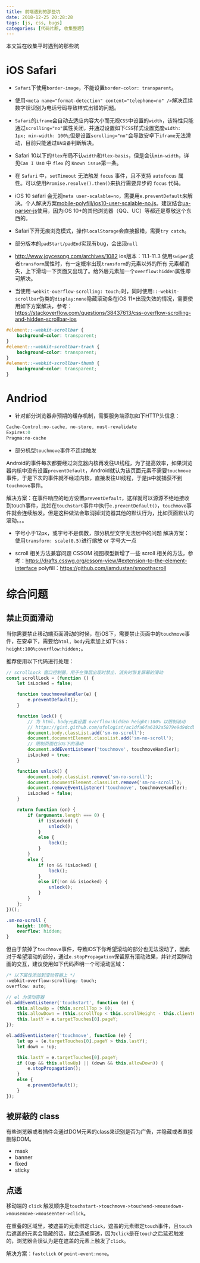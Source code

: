 ```yaml
---
title: 前端遇到的那些坑
date: 2018-12-25 20:28:28
tags: [js, css, bugs]
categories: [代码片断, 收集整理]
---
```


本文旨在收集平时遇到的那些坑

<!-- more --> 


# iOS Safari

* `Safari`下使用`border-image`，不能设置`border-color: transparent`。

* 使用`<meta name="format-detection" content="telephone=no" />`解决连续数字误识别为电话号码导致样式出错的问题。

* `Safari`的`iframe`会自动去适应内容大小而无视`CSS`中设置的`width`，该特性只能通过`scrolling="no"`属性关闭，并通过设置如下`CSS`样式设置宽度`width: 1px; min-width: 100%`;但是设置`scrolling="no"`会导致安卓下`iframe`无法滑动，目前只能通过`UA设备`判断解决。

* Safari 10以下的`flex`布局不认`width`和`flex-basis`，但是会认`min-width`，详见`Can I Us`e 中 `flex` 的 `Known issue`第一条。

* 在 `Safari` 中，`setTimeout` 无法触发 `focus` 事件，且不支持 `autofocus` 属性。可以使用`Promise.resolve().then()`来执行需要异步的 `focus` 代码。

* iOS 10 safari 会无视`meta user-scalable=no`，需要用`e.preventDefault`来解决。个人解决方案[mobile-polyfill/ios10-user-scalable-no.js](https://github.com/LeuisKen/mobile-polyfill/blob/master/ios10-user-scalable-no.js)。建议结合[ua-parser-js](https://github.com/faisalman/ua-parser-js)使用，因为iOS 10+的其他浏览器（QQ、UC）等都还是尊敬这个东西的。

* Safari下开无痕浏览模式，操作`localStorage`会直接报错，需要`try catch`。

* 部分版本的`padStart/padEnd`实现有bug，会出现`null`

* http://www.joycesong.com/archives/1082
ios版本：11.1-11.3
使用`swiper`或者`transform`属性时，有一定概率出现`transform`的元素以外的所有 元素都消失，上下滑动一下页面又出现了。给外层元素加一个`overflow:hidden`属性即可解决。

* 当使用`-webkit-overflow-scrolling: touch;`时，同时使用`::-webkit-scrollbar`伪类的`display:none`隐藏滚动条在iOS 11+出现失效的情况，需要使用如下方案解决，参考：https://stackoverflow.com/questions/38437613/css-overflow-scrolling-and-hidden-scrollbar-ios

```css
#element::-webkit-scrollbar {
    background-color: transparent;
}
#element::-webkit-scrollbar-track {
    background-color: transparent;
}
#element::-webkit-scrollbar-thumb {
    background-color: transparent;
}
```

# Andriod

* 针对部分浏览器非预期的缓存机制，需要服务端添加如下HTTP头信息：
```js
Cache-Control:no-cache, no-store, must-revalidate
Expires:0
Pragma:no-cache
```

* 部分机型`touchmove`事件不连续触发

Android的事件每次都要经过浏览器内核再发往UI线程，为了提高效率，如果浏览器内核中没有设置`preventDefault`，Android就认为该页面元素不需要`touchmove`事件，于是下次的事件就不经过内核，直接发往UI线程，于是js中就捕获不到`touchmove`事件。

解决方案：在事件响应的地方设置`preventDefault`，这样就可以源源不绝地接收到touch事件，比如在`touchstart`事件中执行`e.preventDefault()`，`touchmove`事件就会连续触发。但是这种做法会取消掉浏览器其他的默认行为，比如页面默认的滚动。。。

* 字号小于12px，或字号不是偶数，部分机型文字无法居中的问题
解决方案：使用`transform: scale(0.5)`进行缩放 or 字号大一点

* scroll 相关方法兼容问题
CSSOM 视图模型新增了一些 scroll 相关的方法，参考：https://drafts.csswg.org/cssom-view/#extension-to-the-element-interface
polyfill：https://github.com/iamdustan/smoothscroll

# 综合问题

## 禁止页面滑动

当你需要禁止移动端页面滑动的时候，在iOS下，需要禁止页面中的`touchmove`事件，在安卓下，需要给`html, body`元素加上如下`CSS：height:100%;overflow:hidden;`。

推荐使用以下代码进行处理：

```js
// scrollLock 窗口控制器，用于在弹层出现时禁止、消失时恢复屏幕的滑动
const scrollLock = (function () {
    let isLocked = false;

    function touchmoveHandler(e) {
        e.preventDefault();
    }

    function lock() {
        // 为 html、body元素设置 overflow:hidden height:100% 以限制滚动
        // https://gist.github.com/ufologist/ac1dfa6fa6192a5879e9d9dcdbd0bf54
        document.body.classList.add('sm-no-scroll');
        document.documentElement.classList.add('sm-no-scroll');
        // 限制页面在iOS下的滑动
        document.addEventListener('touchmove', touchmoveHandler);
        isLocked = true;
    }

    function unlock() {
        document.body.classList.remove('sm-no-scroll');
        document.documentElement.classList.remove('sm-no-scroll');
        document.removeEventListener('touchmove', touchmoveHandler);
        isLocked = false;
    }

    return function (on) {
        if (arguments.length === 0) {
            if (isLocked) {
                unlock();
            }
            else {
                lock();
            }
        }
        else {
            if (on && !isLocked) {
                lock();
            }
            else if(!on && isLocked) {
                unlock();
            }
        }
    };
})();
```

```css
.sm-no-scroll {
    height: 100%;
    overflow: hidden;
}
```
但由于禁掉了`touchmove`事件，导致iOS下你希望滚动的部分也无法滚动了，因此对于希望滚动的部分，通过`e.stopPropagation`保留原有滚动效果，并针对回弹动画的交互，建议使用如下代码声明一个可滚动区域：

```css
/* 以下属性添加到滚动容器上 */
-webkit-overflow-scrolling: touch;
overflow: auto;
```

```js
// el 为滚动容器
el.addEventListener('touchstart', function (e) {
    this.allowUp = (this.scrollTop > 0);
    this.allowDown = (this.scrollTop < this.scrollHeight - this.clientHeight);
    this.lastY = e.targetTouches[0].pageY;
});

el.addEventListener('touchmove', function (e) {
    let up = (e.targetTouches[0].pageY > this.lastY);
    let down = !up;

    this.lastY = e.targetTouches[0].pageY;
    if ((up && this.allowUp) || (down && this.allowDown)) {
        e.stopPropagation();
    }
    else {
        e.preventDefault();
    }
});
```

## 被屏蔽的 class

有些浏览器或者插件会通过DOM元素的class来识别是否为广告，并隐藏或者直接删除DOM。

* mask
* banner
* fixed
* sticky

## 点透

移动端的 `click` 触发顺序是`touchstart->touchmove->touchend->mousedown->mousemove->mouseenter->click`。

在重叠的区域里，被遮盖的元素绑定`click`，遮盖的元素绑定`touch`事件，且`touch`后遮盖的元素会隐藏的话，就会造成穿透，因为`click`是在`touch`之后延迟触发的，浏览器会误认为是在遮盖的元素上触发了`click`。

解决方案：`fastclick` or `point-event:none`。